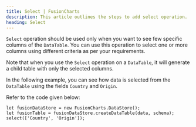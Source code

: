 ```yaml
---
title: Select | FusionCharts
description: This article outlines the steps to add select operation.
heading: Select
---
```


`Select` operation should be used only when you want to see few specific columns of the `DataTable`. You can use this operation to select one or more columns using different criteria as per your requirements. 

Note that when you use the `Select` operation on a `DataTable`, it will generate a child table with only the selected columns.

In the following example, you can see how data is selected from the `DataTable` using the fields `Country` and `Origin`.

Refer to the code given below:

```  
let fusionDataStore = new FusionCharts.DataStore();
let fusionTable = fusionDataStore.createDataTable(data, schema);
select(['Country', 'Origin']);
```